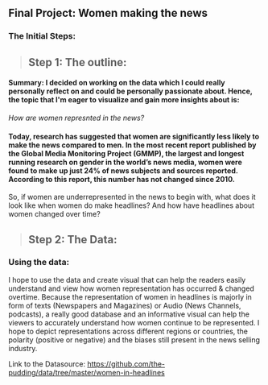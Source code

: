 ## Final Project:  Women making the news

### The Initial Steps: 
> ## Step 1: The outline:
#### Summary: I decided on working on the data which I could really personally reflect on and could be personally passionate about. Hence, the topic that I'm eager to visualize and gain more insights about is:

_How are women represnted in the news?_
#### Today, research has suggested that women are significantly less likely to make the news compared to men. In the most recent report published by the Global Media Monitoring Project (GMMP), the largest and longest running research on gender in the world’s news media, women were found to make up just 24% of news subjects and sources reported. According to this report, this number has not changed since 2010. 

So, if women are underrepresented in the news to begin with, what does it look like when women do make headlines? 
And how have headlines about women changed over time? 

> ## Step 2: The Data:
### Using the data:
I hope to use the data and create visual that can help the readers easily understand and view how women representation has occurred & changed overtime. Because the representation of women in headlines is majorly in form of texts (Newspapers and Magazines) or Audio (News Channels, podcasts), a really good database and an informative visual can help the viewers to accurately understand how women continue to be represented. I hope to depict representations across different regions or countries, the polarity (positive or negative) and the biases still present in the news selling industry.

Link to the Datasource:  https://github.com/the-pudding/data/tree/master/women-in-headlines


